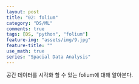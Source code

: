 ```yaml
---
layout: post
title: "02: folium"
category: "DS/ML"
comments: true
tags: [DS, "python", "folium"]
feature-img: "assets/img/9.jpg"
feature-title: ""
use_math: true
series: "Spacial Data Analysis"
---
```


공간 데이터를 시각화 할 수 있는 folium에 대해 알아본다.
